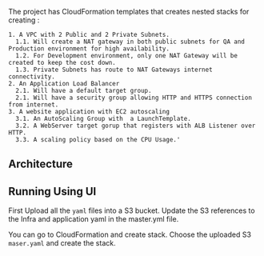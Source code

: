 The project has CloudFormation templates that creates nested stacks for creating :

    1. A VPC with 2 Public and 2 Private Subnets.
      1.1. Will create a NAT gateway in both public subnets for QA and Production environment for high availability.
      1.2. For Development environment, only one NAT Gateway will be created to keep the cost down.
      1.3. Private Subnets has route to NAT Gateways internet connectivity.
    2. An Application Load Balancer
      2.1. Will have a default target group.
      2.1. Will have a security group allowing HTTP and HTTPS connection from internet.
    3. A website application with EC2 autoscaling
      3.1. An AutoScaling Group with  a LaunchTemplate.
      3.2. A WebServer target gorup that registers with ALB Listener over HTTP.
      3.3. A scaling policy based on the CPU Usage.'


## Architecture



## Running Using UI

First Upload all the ``yaml`` files into a S3 bucket. Update the S3 references to the Infra and application yaml in the master.yml file.

You can go to CloudFormation and create stack. Choose the uploaded S3 ``maser.yaml`` and create the stack. 

